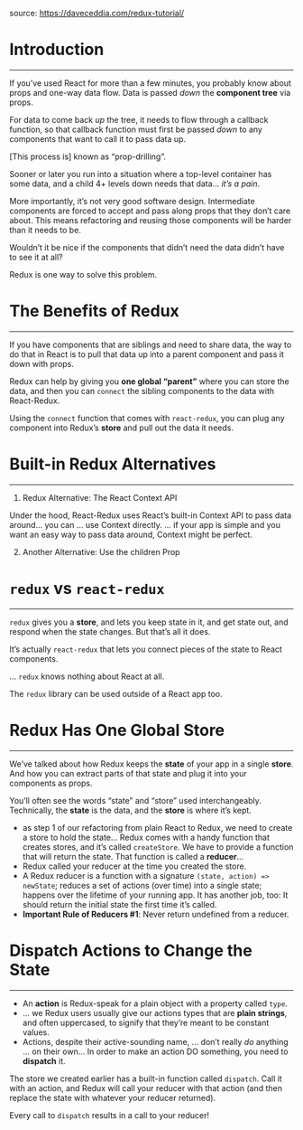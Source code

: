 source: https://daveceddia.com/redux-tutorial/

# Introduction

---

If you’ve used React for more than a few minutes, you probably know about props and one-way data flow. Data is passed _down_ the **component tree** via props.

For data to come back _up_ the tree, it needs to flow through a callback function, so that callback function must first be passed _down_ to any components that want to call it to pass data up.

[This process is] known as “prop-drilling”.

Sooner or later you run into a situation where a top-level container has some data, and a child 4+ levels down needs that data... _it’s a pain_.

More importantly, it’s not very good software design. Intermediate components are forced to accept and pass along props that they don’t care about. This means refactoring and reusing those components will be harder than it needs to be.

Wouldn’t it be nice if the components that didn’t need the data didn’t have to see it at all?

Redux is one way to solve this problem.

# The Benefits of Redux

---

If you have components that are siblings and need to share data, the way to do that in React is to pull that data up into a parent component and pass it down with props.

Redux can help by giving you **one global “parent”** where you can store the data, and then you can `connect` the sibling components to the data with React-Redux.

Using the `connect` function that comes with `react-redux`, you can plug any component into Redux’s **store** and pull out the data it needs.

# Built-in Redux Alternatives

---

1. Redux Alternative: The React Context API

Under the hood, React-Redux uses React’s built-in Context API to pass data around... you can ... use Context directly. ... if your app is simple and you want an easy way to pass data around, Context might be perfect.

2. Another Alternative: Use the children Prop

# `redux` vs `react-redux`

---

`redux` gives you a **store**, and lets you keep state in it, and get state out, and respond when the state changes. But that’s all it does.

It’s actually `react-redux` that lets you connect pieces of the state to React components.

... `redux` knows nothing about React at all.

The `redux` library can be used outside of a React app too.

# Redux Has One Global Store

---

We’ve talked about how Redux keeps the **state** of your app in a single **store**. And how you can extract parts of that state and plug it into your components as props.

You’ll often see the words “state” and “store” used interchangeably. Technically, the **state** is the data, and the **store** is where it’s kept.

- as step 1 of our refactoring from plain React to Redux, we need to create a store to hold the state... Redux comes with a handy function that creates stores, and it’s called `createStore`. We have to provide a function that will return the state. That function is called a **reducer**...
- Redux called your reducer at the time you created the store.
- A Redux reducer is a function with a signature `(state, action) => newState`; reduces a set of actions (over time) into a single state; happens over the lifetime of your running app. It has another job, too: It should return the initial state the first time it’s called.
- **Important Rule of Reducers #1**: Never return undefined from a reducer.

# Dispatch Actions to Change the State

---

- An **action** is Redux-speak for a plain object with a property called `type`.
- ... we Redux users usually give our actions types that are **plain strings**, and often uppercased, to signify that they’re meant to be constant values.
- Actions, despite their active-sounding name, ... don’t really _do_ anything ... on their own... In order to make an action DO something, you need to **dispatch** it.

The store we created earlier has a built-in function called `dispatch`. Call it with an action, and Redux will call your reducer with that action (and then replace the state with whatever your reducer returned).

Every call to `dispatch` results in a call to your reducer!
